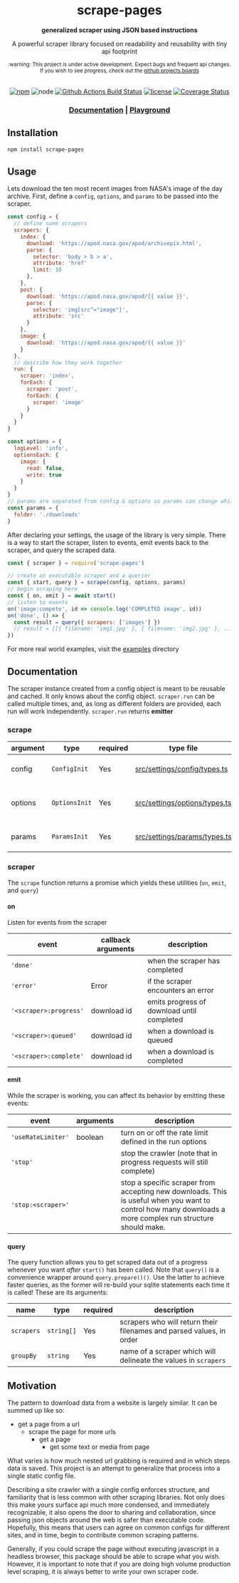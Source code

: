 <div align="center">

# scrape-pages
**generalized scraper using JSON based instructions**


A powerful scraper library focused on readability and reusability with tiny api footprint

<sub>
:warning: This project is under active development. Expect bugs and frequent api changes. If you wish to see progress, check out the 
<a href="https://github.com/andykais/scrape-pages/projects">github projects boards</a>
</sub>
<br/>
<br/>

[![npm](https://img.shields.io/npm/v/scrape-pages.svg)](https://www.npmjs.com/package/scrape-pages)
![node](https://img.shields.io/node/v/scrape-pages.svg?style=flat)
[![Github Actions Build Status](https://img.shields.io/endpoint.svg?url=https%3A%2F%2Factions-badge.atrox.dev%2Fandykais%2Fscrape-pages%2Fbadge&label=build)](https://actions-badge.atrox.dev/andykais/scrape-pages/goto)
[![license](https://img.shields.io/github/license/mashape/apistatus.svg)](https://github.com/andykais/scrape-pages/blob/master/LICENSE)
[![Coverage Status](https://coveralls.io/repos/github/andykais/scrape-pages/badge.svg?branch=master)](https://coveralls.io/github/andykais/scrape-pages?branch=master)

<h3>
<a href="#documentation">Documentation</a>
|
<a href="https://scrape-pages.js.org">Playground</a>
</h3>


</div>


## Installation

```bash
npm install scrape-pages
```

## Usage

Lets download the ten most recent images from NASA's image of the day archive. First, define a `config`, `options`, and `params` to be passed into the scraper.

```javascript
const config = {
  // define some scrapers
  scrapers: {
    index: {
      download: 'https://apod.nasa.gov/apod/archivepix.html',
      parse: {
        selector: 'body > b > a',
        attribute: 'href'
        limit: 10
      },
    },
    post: {
      download: 'https://apod.nasa.gov/apod/{{ value }}',
      parse: {
        selector: 'img[src^="image"]',
        attribute: 'src'
      }
    },
    image: {
      download: 'https://apod.nasa.gov/apod/{{ value }}'
    }
  },
  // describe how they work together
  run: {
    scraper: 'index',
    forEach: {
      scraper: 'post',
      forEach: {
        scraper: 'image'
      }
    }
  }
}

const options = {
  logLevel: 'info',
  optionsEach: {
    image: {
      read: false,
      write: true
    }
  }
}
// params are separated from config & options so params can change while reusing configs & options.
const params = {
  folder: './downloads'
}
```

After declaring your settings, the usage of the library is very simple. There is a way to start the scraper, listen to events, emit events back to the scraper, and query the scraped data.

```javascript
const { scraper } = require('scrape-pages')

// create an executable scraper and a querier
const { start, query } = scrape(config, options, params)
// begin scraping here
const { on, emit } = await start()
// listen to events
on('image:compete', id => console.log('COMPLETED image', id))
on('done', () => {
  const result = query({ scrapers: ['images'] })
  // result = [[{ filename: 'img1.jpg' }, { filename: 'img2.jpg' }, ...]]
})
```

For more real world examples, visit the [examples](examples) directory

## Documentation

The scraper instance created from a config object is meant to be reusable and cached. It only knows about the config object. `scraper.run` can be called multiple times, and, as long as different folders are provided, each run will work independently. `scraper.run` returns **emitter**

### scrape

| argument | type          | required | type file                                                      | description                   |
| -------- | ------------- | -------- | -------------------------------------------------------------- | ----------------------------- |
| config   | `ConfigInit`  | Yes      | [src/settings/config/types.ts](src/settings/config/types.ts)   | _what_ is being downloaded    |
| options  | `OptionsInit` | Yes      | [src/settings/options/types.ts](src/settings/options/types.ts) | _how_ something is downloaded |
| params   | `ParamsInit`  | Yes      | [src/settings/params/types.ts](src/settings/params/types.ts)   | _who_ is being downloaded     |

### scraper

The `scrape` function returns a promise which yields these utilities (`on`, `emit`, and `query`)

#### on

Listen for events from the scraper

| event                  | callback arguments | description                                |
| ---------------------- | ------------------ | ------------------------------------------ |
| `'done'`               |                    | when the scraper has completed             |
| `'error'`              | Error              | if the scraper encounters an error         |
| `'<scraper>:progress'` | download id        | emits progress of download until completed |
| `'<scraper>:queued'`   | download id        | when a download is queued                  |
| `'<scraper>:complete'` | download id        | when a download is completed               |

#### emit

While the scraper is working, you can affect its behavior by emitting these events:

| event              | arguments | description                                                                                                                                                |
| ------------------ | --------- | ---------------------------------------------------------------------                                                                                      |
| `'useRateLimiter'` | boolean   | turn on or off the rate limit defined in the run options                                                                                                   |
| `'stop'`           |           | stop the crawler (note that in progress requests will still complete)                                                                                      |
| `'stop:<scraper>'` |           | stop a specific scraper from accepting new downloads. This is useful when you want to control how many downloads a more complex run structure should make. |

#### query

The query function allows you to get scraped data out of a progress whenever you want _after_ `start()` has been called. Note that `query()` is a convenience wrapper around `query.prepare()()`. Use the latter to achieve faster queries, as the former will re-build your sqlite statements each time it is called! These are its arguments:

| name       | type       | required | description                                                          |
| ---------- | ---------- | -------- | -------------------------------------------------------------------- |
| `scrapers` | `string[]` | Yes      | scrapers who will return their filenames and parsed values, in order |
| `groupBy`  | `string`   | Yes      | name of a scraper which will delineate the values in `scrapers`      |

## Motivation

The pattern to download data from a website is largely similar. It can be summed up like so:

- get a page from a url
  - scrape the page for more urls
    - get a page
      - get some text or media from page

What varies is how much nested url grabbing is required and in which steps data is saved.
This project is an attempt to generalize that process into a single static config file.

Describing a site crawler with a single config enforces structure, and familiarity that is less common with
other scraping libraries. Not only does this make yours surface api much more condensed, and immediately
recognizable, it also opens the door to sharing and collaboration, since passing json objects around the web
is safer than executable code.
Hopefully, this means that users can agree on common configs for different sites, and in time, begin to contribute common scraping patterns.

Generally, if you could scrape the page without executing javascript in a headless browser,
this package should be able to scrape what you wish. However, it is important to note that if you are doing high volume production level scraping, it is always better to write
your own scraper code.

